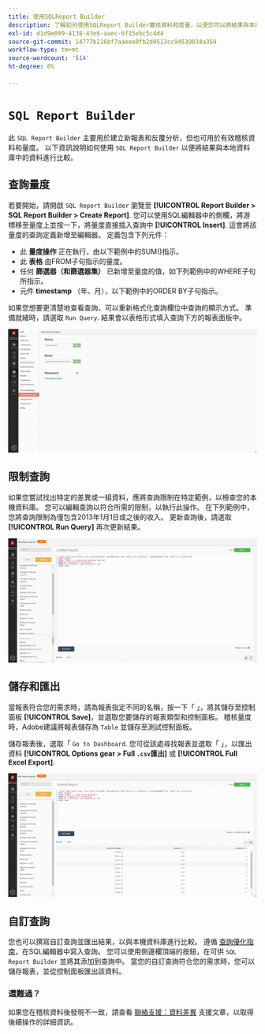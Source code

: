 ```yaml
---
title: 使用SQLReport Builder
description: 了解如何使用SQLReport Builder審核資料和度量，以便您可以將結果與本地資料庫的資料進行比較。
exl-id: d1d9e099-4138-43e6-aaec-6f15ebc5c4d4
source-git-commit: 14777b216bf7aaeea0fb2d0513cc94539034a359
workflow-type: tm+mt
source-wordcount: '514'
ht-degree: 0%

---
```


# `SQL Report Builder`

此 `SQL Report Builder` 主要用於建立新報表和反覆分析，但也可用於有效稽核資料和量度。 以下資訊說明如何使用 `SQL Report Builder` 以便將結果與本地資料庫中的資料進行比較。

## 查詢量度

若要開始，請開啟 `SQL Report Builder` 瀏覽至 **[!UICONTROL Report Builder > SQL Report Builder > Create Report]**. 您可以使用SQL編輯器中的側欄，將游標移至量度上並按一下，將量度直接插入查詢中 **[!UICONTROL Insert]**. 這會將該量度的查詢定義新增至編輯器。 定義包含下列元件：

- 此 **量度操作** 正在執行，由以下範例中的SUM()指示。
- 此 **表格** 由FROM子句指示的量度。
- 任何 **篩選器（和篩選器集）** 已新增至量度的值，如下列範例中的WHERE子句所指示。
- 元件 **timestamp** （年、月），以下範例中的ORDER BY子句指示。

如果您想要更清楚地查看查詢，可以重新格式化查詢欄位中查詢的顯示方式。 準備就緒時，請選取 `Run Query`. 結果會以表格形式填入查詢下方的報表面板中。

![](../../assets/run-query-results.gif)

## 限制查詢

如果您嘗試找出特定的差異或一組資料，應將查詢限制在特定範例，以檢查您的本機資料庫。 您可以編輯查詢以符合所需的限制，以執行此操作。 在下列範例中，您將查詢限制為僅包含2013年1月1日或之後的收入。 更新查詢後，請選取 **[!UICONTROL Run Query]** 再次更新結果。

![](../../assets/restricting-query.gif)

## 儲存和匯出

當報表符合您的需求時，請為報表指定不同的名稱，按一下「 」，將其儲存至控制面板 **[!UICONTROL Save]**，並選取您要儲存的報表類型和控制面板。 稽核量度時，Adobe建議將報表儲存為 `Table` 並儲存至測試控制面板。

儲存報表後，選取「 `Go to Dashboard`. 您可從該處尋找報表並選取「 」，以匯出資料 **[!UICONTROL Options gear > Full `.csv`匯出]** 或 **[!UICONTROL Full Excel Export]**.

![](../../assets/export-dboard-data.gif)

## 自訂查詢

您也可以撰寫自訂查詢並匯出結果，以與本機資料庫進行比較。 遵循 [查詢優化指南](../../best-practices/optimizing-your-sql-queries.md)，在SQL編輯器中寫入查詢。 您可以使用側邊欄頂端的按鈕，在可供 `SQL Report Builder` 並將其添加到查詢中。 當您的自訂查詢符合您的需求時，您可以儲存報表，並從控制面板匯出該資料。

### 還難過？

如果您在稽核資料後發現不一致，請查看 [聯絡支援：資料差異](https://experienceleague.adobe.com/docs/commerce-knowledge-base/kb/troubleshooting/miscellaneous/mbi-data-discrepancies.html?lang=en) 支援文章，以取得後續操作的詳細資訊。
